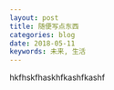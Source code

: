 ```yaml
---
layout: post
title: 随便写点东西
categories: blog
date: 2018-05-11
keywords: 未来, 生活
---    
```


hkfhskfhaskhfkashfkashf
